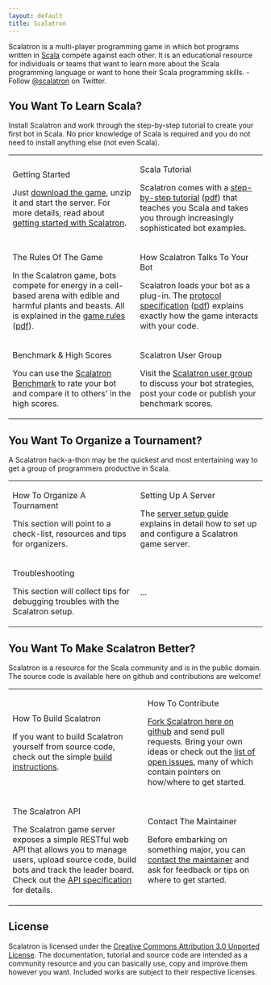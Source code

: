 ```yaml
---
layout: default
title: Scalatron
---
```


Scalatron is a multi-player programming game in which bot programs written in [Scala](http://www.scala-lang.org/)
compete against each other. It is an educational resource for individuals or teams that want to learn more about the
Scala programming language or want to hone their Scala programming skills. - Follow [@scalatron](http://twitter.com/scalatron) on Twitter.


## You Want To Learn Scala?

Install Scalatron and work through the step-by-step tutorial to create your first bot in Scala. No prior knowledge
of Scala is required and you do not need to install anything else (not even Scala).

<table class="resourcetable">

<tr>
<td>

<span class='resourcetitle'>Getting Started</span> <br>

Just <a href="http://github.com/scalatron/scalatron/downloads">download the game</a>, unzip it and start the server.
For more details, read about <a href="pages/gettingstarted.html">getting started with Scalatron</a>.

</td>
<td>

<span class='resourcetitle'>Scala Tutorial</span> <br>

Scalatron comes with a <a href="https://github.com/scalatron/scalatron/blob/master/Scalatron/doc/markdown/Scalatron%20Tutorial.md">step-by-step tutorial</a>
(<a href="http://github.com/scalatron/scalatron/raw/master/Scalatron/doc/pdf/Scalatron%20Tutorial.pdf">pdf</a>)
that teaches you Scala and takes you through increasingly sophisticated bot examples.

</td>
</tr>

<tr>
<td>

<span class='resourcetitle'>The Rules Of The Game</span> <br>

In the Scalatron game, bots compete for energy in a cell-based arena with edible and harmful plants and beasts.
All is explained in the <a href="https://github.com/scalatron/scalatron/blob/master/Scalatron/doc/markdown/Scalatron%20Game%20Rules.md">game rules</a>
(<a href="http://github.com/scalatron/scalatron/raw/master/Scalatron/doc/pdf/Scalatron%20Game%20Rules.pdf">pdf</a>).

</td>
<td>

<span class='resourcetitle'>How Scalatron Talks To Your Bot</span> <br>

Scalatron loads your bot as a plug-in. The <a href="http://github.com/scalatron/scalatron/raw/master/Scalatron/doc/markdown/Scalatron%20Protocol.md">protocol specification</a>
(<a href="http://github.com/scalatron/scalatron/raw/master/Scalatron/doc/pdf/Scalatron%20Protocol.pdf">pdf</a>)
explains exactly how the game interacts with your code.

</td>
</tr>

<tr>
<td>

<span class='resourcetitle'>Benchmark &amp; High Scores</span> <br>

You can use the <a href="pages/benchmark.html">Scalatron Benchmark</a> to rate your bot and compare it to others' in the high scores.

</td>
<td>

<span class='resourcetitle'>Scalatron User Group</span> <br>

Visit the <a href="https://groups.google.com/d/forum/scalatron">Scalatron user group</a> to discuss your bot strategies, post your code or publish your benchmark scores.

</td>
</tr>

</table>



## You Want To Organize a Tournament?

A Scalatron hack-a-thon may be the quickest and most entertaining way to get a group of programmers productive in Scala.

<table class="resourcetable">

<tr>
<td>

<span class='resourcetitle'>How To Organize A Tournament</span> <br>

This section will point to a check-list, resources and tips for organizers.

</td>
<td>

<span class='resourcetitle'>Setting Up A Server</span> <br>

The <a href="http://github.com/scalatron/scalatron/raw/master/Scalatron/doc/pdf/Scalatron%20Server%20Setup.pdf">server setup guide</a>
explains in detail how to set up and configure a Scalatron game server.

</td>
</tr>

<tr>
<td>

<span class='resourcetitle'>Troubleshooting</span> <br>

This section will collect tips for debugging troubles with the Scalatron setup.

</td>
<td>

...

</td>
</tr>

</table>



## You Want To Make Scalatron Better?

Scalatron is a resource for the Scala community and is in the public domain.
The source code is available here on github and contributions are welcome!


<table class="resourcetable">

<tr>
<td>

<span class='resourcetitle'>How To Build Scalatron</span> <br>

If you want to build Scalatron yourself from source code, check out the simple <a href="pages/howtobuild.html">build instructions</a>.

</td>
<td>

<span class='resourcetitle'>How To Contribute</span> <br>

<a href ="http://github.com/scalatron/scalatron/fork">Fork Scalatron here on github</a> and send pull requests.
Bring your own ideas or check out the <a href="http://github.com/scalatron/scalatron/issues?state=open">list of open issues</a>,
many of which contain pointers on how/where to get started.

</td>
</tr>

<tr>
<td>

<span class='resourcetitle'>The Scalatron API</span> <br>

The Scalatron game server exposes a simple RESTful web API that allows you to manage users, upload source code,
build bots and track the leader board. Check out the
<a href="https://github.com/scalatron/scalatron/blob/master/Scalatron/devdoc/markdown/Scalatron%20APIs.md">API specification</a>
for details.

</td>
<td>

<span class='resourcetitle'>Contact The Maintainer</span> <br>

Before embarking on something major, you can <a href="mailto:scalatron@hotmail.com">contact the maintainer</a>
and ask for feedback or tips on where to get started.

</td>
</tr>

</table>


## License

Scalatron is licensed under the [Creative Commons Attribution 3.0 Unported License](http://creativecommons.org/licenses/by/3.0/).
The documentation, tutorial and source code are intended as a community resource and you can basically use, copy and
improve them however you want. Included works are subject to their respective licenses.

